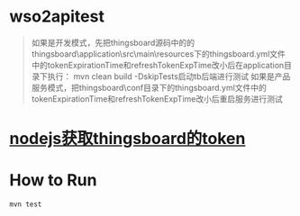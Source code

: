 # wso2apitest

> 如果是开发模式，先把thingsboard源码中的的thingsboard\application\src\main\resources下的thingsboard.yml文件中的tokenExpirationTime和refreshTokenExpTime改小后在application目录下执行： mvn clean build -DskipTests启动tb后端进行测试 
> 如果是产品服务模式，把thingsboard\conf目录下的thingsboard.yml文件中的tokenExpirationTime和refreshTokenExpTime改小后重启服务进行测试

# [nodejs获取thingsboard的token](https://gist.github.com/ten2net/3a5a836dd76692a1c380a41c6ebc7006)

# How to Run
```shell
mvn test
```



